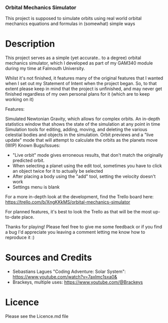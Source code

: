 ### Orbital Mechanics Simulator

This project is supposed to simulate orbits using real world orbital mechanics equations and formulas in (somewhat) simple ways

# Description

This project serves as a simple (yet accurate.. to a degree) orbital mechanics simulator, which I developed as part of my GAM340 module during my time at Falmouth University.

Whilst it's not finished, it features many of the original features that I wanted when I set out my Statement of Intent when the project began. So, to that extent please keep in mind that the project is unfinished, and may never get finished regardless of my own personal plans for it (which are to keep working on it)

Features:

Simulated Newtonian Gravity, which allows for complex orbits.
An in-depth statistics window that shows the state of the simulation at any point in time
Simulation tools for editing, adding, moving, and deleting the various celestial bodies and objects in the simulation.
Orbit previews and a "live update" mode that will attempt to calculate the orbits as the planets move (WIP)
Known Bugs/Issues:

- "Live orbit" mode gives erroneous results, that don't match the originally predicted orbit.
- When selecting a planet using the edit tool, sometimes you have to click an object twice for it to actually be selected
- After placing a body using the "add" tool, setting the velocity doesn't work
- Settings menu is blank

For a more in-depth look at the development, find the Trello board here: https://trello.com/b/XngKKkMS/orbital-mechanics-simulator

For planned features, it's best to look the Trello as that will be the most up-to-date place.

Thanks for playing! Please feel free to give me some feedback or if you find a bug I'd appreciate you leaving a comment letting me know how to reproduce it :)

# Sources and Credits

- Sebastians Lagues "Coding Adventure: Solar System": https://www.youtube.com/watch?v=7axImc1sxa0&
- Brackeys, multiple uses: https://www.youtube.com/@Brackeys

# Licence

Please see the Licence.md file
